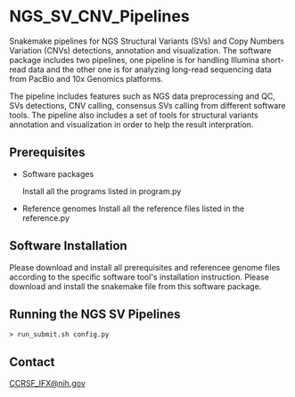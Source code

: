 # NGS_SV_CNV_Pipelines

Snakemake pipelines for NGS Structural Variants (SVs) and Copy Numbers Variation (CNVs) detections, annotation and visualization. The software package includes two pipelines, one pipeline is for handling Illumina short-read data and the other one is 
for analyzing long-read sequencing data from PacBio and 10x Genomics platforms.

The pipeline includes features such as NGS data preprocessing and QC, SVs detections, CNV calling, consensus SVs calling from different software tools. The pipeline also includes a set of tools for structural variants annotation and visualization in order to help the result interpration.


## Prerequisites

 * Software packages
 
   Install all the programs listed in program.py 
   
 * Reference genomes
   Install all the reference files listed in the reference.py
   

## Software Installation

   Please download and install all prerequisites and referencee genome files according to the specific software tool's installation instruction. Please download and install the snakemake file from this software package.

## Running the NGS SV Pipelines


    > run_submit.sh config.py

## Contact

  CCRSF_IFX@nih.gov


